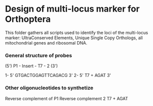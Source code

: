 # Design of multi-locus marker for Orthoptera

This folder gathers all scripts used to identify the loci of the multi-locus marker: UltraConserved Elements, Unique Single Copy Orthologs, all mitochondrial genes and ribosomal DNA.

### General structure of probes

(5') P1 - Insert - T7 - 2 (3')

1- 5' GTGACTGGAGTTCAGACG 3'
2- 5' T7 + AGAT 3'

### Other oligonucleotides to synthetize

Reverse complement of P1 
Reverse complement 2 T7 + AGAT



